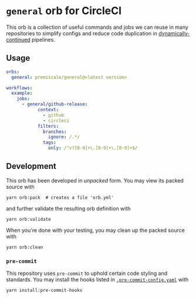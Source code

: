 # `general` orb for CircleCI

This orb is a collection of useful commands and jobs we can reuse in many repositories to simplify configs and reduce code duplication in [dynamically-continued](https://github.com/emmeowzing/dynamic-continuation-orb) pipelines.

## Usage

```yaml
orbs:
  general: premiscale/general@<latest version>

workflows:
  example:
    jobs:
      - general/github-release:
            context:
              - github
              - circleci
            filters:
              branches:
                ignore: /.*/
              tags:
                only: /^v?[0-9]+\.[0-9]+\.[0-9]+$/
```

## Development

This orb has been developed in _unpacked_ form. You may view its packed source with

```shell
yarn orb:pack  # creates a file 'orb.yml'
```

and further validate the resulting orb definition with

```shell
yarn orb:validate
```

When you're done with your testing, you may clean up the packed source with

```shell
yarn orb:clean
```

### `pre-commit`

This repository uses `pre-commit` to uphold certain code styling and standards. You may install the hooks listed in [`.pre-commit-config.yaml`](.pre-commit-config.yaml) with

```shell
yarn install:pre-commit-hooks
```
